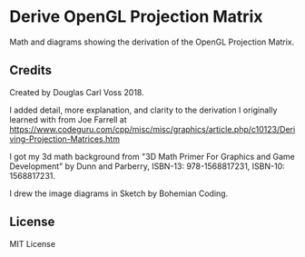 # Derive OpenGL Projection Matrix

Math and diagrams showing the derivation of the OpenGL Projection Matrix.

## Credits
Created by Douglas Carl Voss 2018.

I added detail, more explanation, and clarity to the derivation I originally learned with from Joe Farrell at https://www.codeguru.com/cpp/misc/misc/graphics/article.php/c10123/Deriving-Projection-Matrices.htm

I got my 3d math background from "3D Math Primer For Graphics and Game Development" by Dunn and Parberry, ISBN-13: 978-1568817231, ISBN-10: 1568817231.

I drew the image diagrams in Sketch by Bohemian Coding.

## License

MIT License